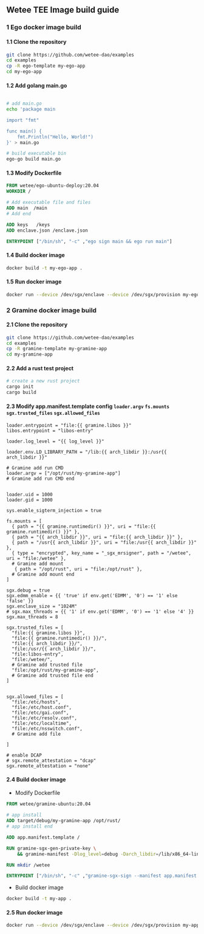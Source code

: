 ## Wetee TEE Image build guide

### 1 Ego docker image build
#### 1.1 Clone the repository 
```bash
git clone https://github.com/wetee-dao/examples
cd examples
cp -R ego-template my-ego-app
cd my-ego-app
```

#### 1.2 Add golang main.go
```bash

# add main.go
echo 'package main

import "fmt"

func main() {
    fmt.Println("Hello, World!")
}' > main.go

# build executable bin
ego-go build main.go

```

#### 1.3 Modify Dockerfile
```dockerfile
FROM wetee/ego-ubuntu-deploy:20.04
WORKDIR /

# Add executable file and files
ADD main  /main
# Add end

ADD keys   /keys
ADD enclave.json /enclave.json

ENTRYPOINT ["/bin/sh", "-c" ,"ego sign main && ego run main"]
```

#### 1.4 Build docker image
```bash
docker build -t my-ego-app .
```

#### 1.5 Run docker image
```bash
docker run --device /dev/sgx/enclave --device /dev/sgx/provision my-ego-app
```


### 2 Gramine docker image build
#### 2.1 Clone the repository 
```bash
git clone https://github.com/wetee-dao/examples
cd examples
cp -R gramine-template my-gramine-app
cd my-gramine-app
```

#### 2.2 Add a rust test project

```bash
# create a new rust project
cargo init
cargo build
```

#### 2.3 Modify app.manifest.template config `loader.argv` `fs.mounts` `sgx.trusted_files` `sgx.allowed_files`
```
loader.entrypoint = "file:{{ gramine.libos }}"
libos.entrypoint = "libos-entry"

loader.log_level = "{{ log_level }}"

loader.env.LD_LIBRARY_PATH = "/lib:{{ arch_libdir }}:/usr{{ arch_libdir }}"

# Gramine add run CMD
loader.argv = ["/opt/rust/my-gramine-app"]
# Gramine add run CMD end


loader.uid = 1000
loader.gid = 1000

sys.enable_sigterm_injection = true

fs.mounts = [
  { path = "{{ gramine.runtimedir() }}", uri = "file:{{ gramine.runtimedir() }}" },
  { path = "{{ arch_libdir }}", uri = "file:{{ arch_libdir }}" },
  { path = "/usr{{ arch_libdir }}", uri = "file:/usr{{ arch_libdir }}" },
  { type = "encrypted", key_name = "_sgx_mrsigner", path = "/wetee", uri = "file:/wetee" },
  # Gramine add mount
   { path = "/opt/rust", uri = "file:/opt/rust" },
  # Gramine add mount end
]

sgx.debug = true
sgx.edmm_enable = {{ 'true' if env.get('EDMM', '0') == '1' else 'false' }}
sgx.enclave_size = "1024M"
# sgx.max_threads = {{ '1' if env.get('EDMM', '0') == '1' else '4' }}
sgx.max_threads = 8

sgx.trusted_files = [
  "file:{{ gramine.libos }}",
  "file:{{ gramine.runtimedir() }}/",
  "file:{{ arch_libdir }}/",
  "file:/usr/{{ arch_libdir }}/",
  "file:libos-entry",
  "file:/wetee/",
  # Gramine add trusted file
  "file:/opt/rust/my-gramine-app",
  # Gramine add trusted file end
]


sgx.allowed_files = [
  "file:/etc/hosts",
  "file:/etc/host.conf",
  "file:/etc/gai.conf",
  "file:/etc/resolv.conf",
  "file:/etc/localtime",
  "file:/etc/nsswitch.conf",
  # Gramine add file

]

# enable DCAP
# sgx.remote_attestation = "dcap"
sgx.remote_attestation = "none"
```

#### 2.4 Build docker image
- Modify Dockerfile
```dockerfile
FROM wetee/gramine-ubuntu:20.04

# app install
ADD target/debug/my-gramine-app /opt/rust/
# app install end

ADD app.manifest.template /

RUN gramine-sgx-gen-private-key \
    && gramine-manifest -Dlog_level=debug -Darch_libdir=/lib/x86_64-linux-gnu app.manifest.template app.manifest

RUN mkdir /wetee

ENTRYPOINT ["/bin/sh", "-c" ,"gramine-sgx-sign --manifest app.manifest --output app.manifest.sgx && gramine-sgx app"]
```


- Build docker image
```bash
docker build -t my-app .
```

#### 2.5 Run docker image
```bash
docker run --device /dev/sgx/enclave --device /dev/sgx/provision my-app
```

